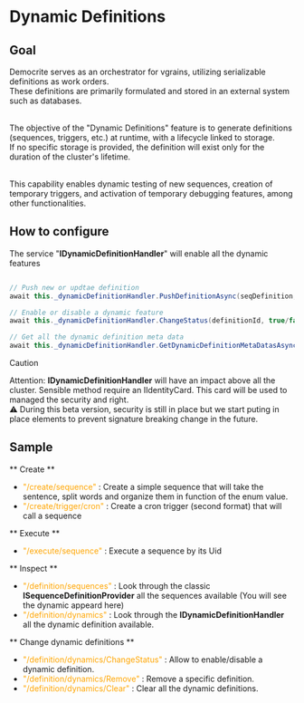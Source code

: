 Dynamic Definitions
====

## Goal

Democrite serves as an orchestrator for vgrains, utilizing serializable definitions as work orders. <br />
These definitions are primarily formulated and stored in an external system such as databases. <br/><br/>

The objective of the "Dynamic Definitions" feature is to generate definitions (sequences, triggers, etc.) at runtime, with a lifecycle linked to storage.<br/>
If no specific storage is provided, the definition will exist only for the duration of the cluster's lifetime.<br/><br/>

This capability enables dynamic testing of new sequences, creation of temporary triggers, and activation of temporary debugging features, among other functionalities.

## How to configure

The service "**IDynamicDefinitionHandler**" will enable all the dynamic features

```csharp

// Push new or updtae definition 
await this._dynamicDefinitionHandler.PushDefinitionAsync(seqDefinition, true, this._identityCard, default);

// Enable or disable a dynamic feature
await this._dynamicDefinitionHandler.ChangeStatus(definitionId, true/false, this._identityCard_, token);

// Get all the dynamic definition meta data
await this._dynamicDefinitionHandler.GetDynamicDefinitionMetaDatasAsync(token: token);

```

> [!CAUTION]
> Attention: **IDynamicDefinitionHandler** will have an impact above all the cluster.
> Sensible method require an IIdentityCard.
> This card will be used to managed the security and right.
> <br/>
> :warning: During this beta version, security is still in place but we start puting in place elements to prevent signature breaking change in the future.

## Sample

** Create **
- <font color="orange">"/create/sequence"</font> : Create a simple sequence that will take the sentence, split words and organize them in function of the enum value.
- <font color="orange">"/create/trigger/cron"</font> : Create a cron trigger (second format) that will call a sequence

** Execute **
- <font color="orange">"/execute/sequence"</font> : Execute a sequence by its Uid

** Inspect **
- <font color="orange">"/definition/sequences"</font> : Look through the classic **ISequenceDefinitionProvider** all the sequences available (You will see the dynamic appeard here)
- <font color="orange">"/definition/dynamics"</font> : Look through the **IDynamicDefinitionHandler** all the dynamic definition available.

** Change dynamic definitions **
- <font color="orange">"/definition/dynamics/ChangeStatus"</font> : Allow to enable/disable a dynamic definition.
- <font color="orange">"/definition/dynamics/Remove"</font> : Remove a specific definition.
- <font color="orange">"/definition/dynamics/Clear"</font> : Clear all the dynamic definitions.